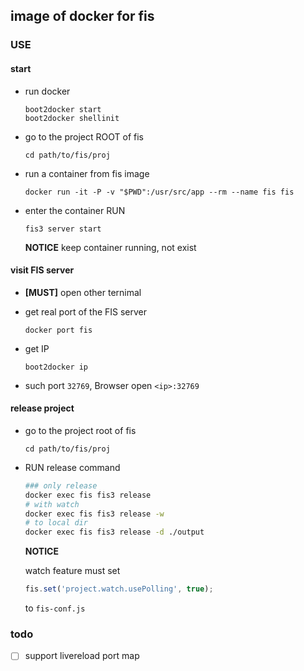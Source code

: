 ## image of docker for fis


### USE

#### start

- run docker

    ```
    boot2docker start
    boot2docker shellinit
    ```
- go to the project ROOT of fis

    ```
    cd path/to/fis/proj
    ```
- run a container from fis image

    ```
    docker run -it -P -v "$PWD":/usr/src/app --rm --name fis fis
    ```

- enter the container RUN

    ```
    fis3 server start
    ```

    **NOTICE** keep container running, not exist

#### visit FIS server

- **[MUST]** open other ternimal
- get real port of the FIS server

    ```
    docker port fis
    ```

- get IP

    ```
    boot2docker ip
    ```
- such port `32769`, Browser open `<ip>:32769`

#### release project

- go to the project root of fis

    ```
    cd path/to/fis/proj
    ```

- RUN release command
    
    ```bash
    ### only release
    docker exec fis fis3 release
    # with watch
    docker exec fis fis3 release -w
    # to local dir
    docker exec fis fis3 release -d ./output
    ```

    **NOTICE**

    watch feature must set

    ```js
    fis.set('project.watch.usePolling', true);
    ```

    to `fis-conf.js`

### todo

- [ ] support livereload port map
